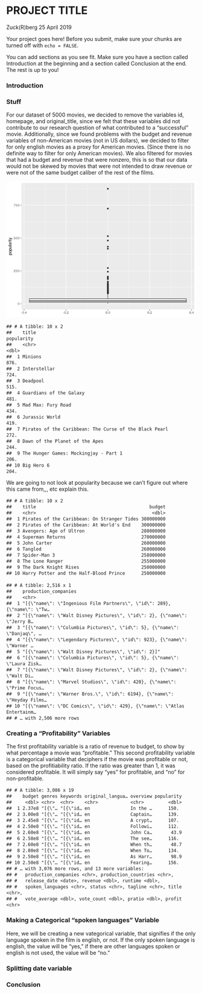 PROJECT TITLE
================
Zuck(R)berg
25 April 2019

Your project goes here\! Before you submit, make sure your chunks are
turned off with `echo = FALSE`.

You can add sections as you see fit. Make sure you have a section called
Introduction at the beginning and a section called Conclusion at the
end. The rest is up to you\!

### Introduction

### Stuff

For our dataset of 5000 movies, we decided to remove the variables id,
homepage, and original\_title, since we felt that these variables did
not contribute to our research question of what contributed to a
“successful” movie. Additionally, since we found problems with the
budget and revenue variables of non-American movies (not in US dollars),
we decided to filter for only english movies as a proxy for American
movies. (Since there is no definite way to filter for only American
movies). We also filtered for movies that had a budget and revenue that
were nonzero, this is so that our data would not be skewed by movies
that were not intended to draw revenue or were not of the same budget
caliber of the rest of the films.

![](project_files/figure-gfm/popularity-explanations-1.png)<!-- -->

    ## # A tibble: 10 x 2
    ##    title                                                  popularity
    ##    <chr>                                                       <dbl>
    ##  1 Minions                                                      876.
    ##  2 Interstellar                                                 724.
    ##  3 Deadpool                                                     515.
    ##  4 Guardians of the Galaxy                                      481.
    ##  5 Mad Max: Fury Road                                           434.
    ##  6 Jurassic World                                               419.
    ##  7 Pirates of the Caribbean: The Curse of the Black Pearl       272.
    ##  8 Dawn of the Planet of the Apes                               244.
    ##  9 The Hunger Games: Mockingjay - Part 1                        206.
    ## 10 Big Hero 6                                                   204.

We are going to not look at popularity because we can’t figure out where
this came from,,, etc explain this.

    ## # A tibble: 10 x 2
    ##    title                                          budget
    ##    <chr>                                           <dbl>
    ##  1 Pirates of the Caribbean: On Stranger Tides 380000000
    ##  2 Pirates of the Caribbean: At World's End    300000000
    ##  3 Avengers: Age of Ultron                     280000000
    ##  4 Superman Returns                            270000000
    ##  5 John Carter                                 260000000
    ##  6 Tangled                                     260000000
    ##  7 Spider-Man 3                                258000000
    ##  8 The Lone Ranger                             255000000
    ##  9 The Dark Knight Rises                       250000000
    ## 10 Harry Potter and the Half-Blood Prince      250000000

    ## # A tibble: 2,516 x 1
    ##    production_companies                                                    
    ##    <chr>                                                                   
    ##  1 "[{\"name\": \"Ingenious Film Partners\", \"id\": 289}, {\"name\": \"Tw…
    ##  2 "[{\"name\": \"Walt Disney Pictures\", \"id\": 2}, {\"name\": \"Jerry B…
    ##  3 "[{\"name\": \"Columbia Pictures\", \"id\": 5}, {\"name\": \"Danjaq\", …
    ##  4 "[{\"name\": \"Legendary Pictures\", \"id\": 923}, {\"name\": \"Warner …
    ##  5 "[{\"name\": \"Walt Disney Pictures\", \"id\": 2}]"                     
    ##  6 "[{\"name\": \"Columbia Pictures\", \"id\": 5}, {\"name\": \"Laura Zisk…
    ##  7 "[{\"name\": \"Walt Disney Pictures\", \"id\": 2}, {\"name\": \"Walt Di…
    ##  8 "[{\"name\": \"Marvel Studios\", \"id\": 420}, {\"name\": \"Prime Focus…
    ##  9 "[{\"name\": \"Warner Bros.\", \"id\": 6194}, {\"name\": \"Heyday Films…
    ## 10 "[{\"name\": \"DC Comics\", \"id\": 429}, {\"name\": \"Atlas Entertainm…
    ## # … with 2,506 more rows

### Creating a “Profitability” Variables

The first profitability variable is a ratio of revenue to budget, to
show by what percentage a movie was “profitable.” This second
profitability variable is a categorical variable that deciphers if the
movie was profitable or not, based on the profitiability ratio. If the
ratio was greater than 1, it was considered profitable. It will simply
say “yes” for profitable, and “no” for non-profitable.

    ## # A tibble: 3,086 x 19
    ##    budget genres keywords original_langua… overview popularity
    ##     <dbl> <chr>  <chr>    <chr>            <chr>         <dbl>
    ##  1 2.37e8 "[{\"… "[{\"id… en               In the …      150. 
    ##  2 3.00e8 "[{\"… "[{\"id… en               Captain…      139. 
    ##  3 2.45e8 "[{\"… "[{\"id… en               A crypt…      107. 
    ##  4 2.50e8 "[{\"… "[{\"id… en               Followi…      112. 
    ##  5 2.60e8 "[{\"… "[{\"id… en               John Ca…       43.9
    ##  6 2.58e8 "[{\"… "[{\"id… en               The see…      116. 
    ##  7 2.60e8 "[{\"… "[{\"id… en               When th…       48.7
    ##  8 2.80e8 "[{\"… "[{\"id… en               When To…      134. 
    ##  9 2.50e8 "[{\"… "[{\"id… en               As Harr…       98.9
    ## 10 2.50e8 "[{\"… "[{\"id… en               Fearing…      156. 
    ## # … with 3,076 more rows, and 13 more variables:
    ## #   production_companies <chr>, production_countries <chr>,
    ## #   release_date <date>, revenue <dbl>, runtime <dbl>,
    ## #   spoken_languages <chr>, status <chr>, tagline <chr>, title <chr>,
    ## #   vote_average <dbl>, vote_count <dbl>, pratio <dbl>, profit <chr>

### Making a Categorical “spoken languages” Variable

Here, we will be creating a new vategorical variable, that signifies if
the only language spoken in the film is english, or not. If the only
spoken language is english, the value will be “yes,” if there are other
languages spoken or english is not used, the value will be “no.”

### Splitting date variable

### Conclusion
